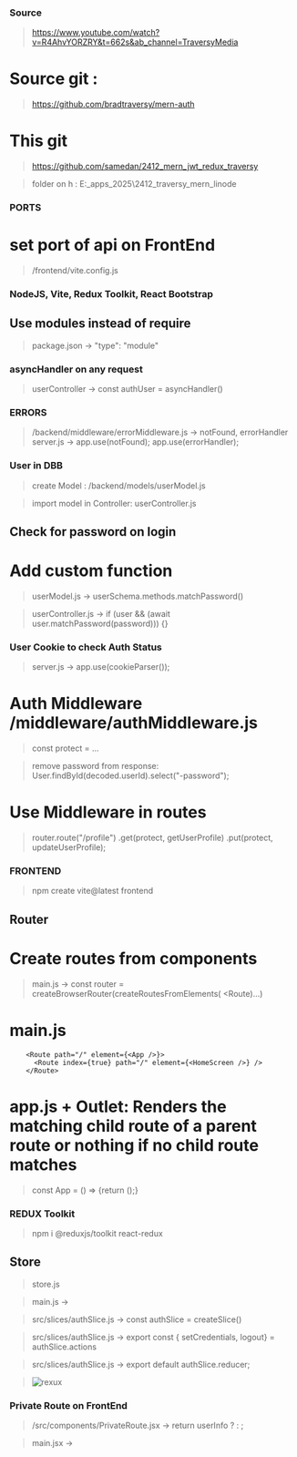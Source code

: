 ### Source

> https://www.youtube.com/watch?v=R4AhvYORZRY&t=662s&ab_channel=TraversyMedia

# Source git :

> https://github.com/bradtraversy/mern-auth

# This git

> https://github.com/samedan/2412_mern_jwt_redux_traversy

> folder on h : E:\_apps_2025\2412_traversy_mern_linode

### PORTS

# set port of api on FrontEnd

> /frontend/vite.config.js

### NodeJS, Vite, Redux Toolkit, React Bootstrap

## Use modules instead of require

> package.json -> "type": "module"

### asyncHandler on any request

> userController -> const authUser = asyncHandler()

### ERRORS

> /backend/middleware/errorMiddleware.js -> notFound, errorHandler
> server.js -> app.use(notFound); app.use(errorHandler);

### User in DBB

> create Model : /backend/models/userModel.js

> import model in Controller: userController.js

## Check for password on login

# Add custom function

> userModel.js -> userSchema.methods.matchPassword()

> userController.js -> if (user && (await user.matchPassword(password))) {}

### User Cookie to check Auth Status

> server.js -> app.use(cookieParser());

# Auth Middleware /middleware/authMiddleware.js

> const protect = ...

> remove password from response: User.findById(decoded.userId).select("-password");

# Use Middleware in routes

> router.route("/profile")
> .get(protect, getUserProfile)
> .put(protect, updateUserProfile);

### FRONTEND

> npm create vite@latest frontend

## Router

# Create routes from components

> main.js -> const router = createBrowserRouter(createRoutesFromElements( <Route)...)

# main.js

```
    <Route path="/" element={<App />}>
      <Route index={true} path="/" element={<HomeScreen />} />
    </Route>
```

# app.js + Outlet: Renders the matching child route of a parent route or nothing if no child route matches

> const App = () => {return (<Outlet />);}

### REDUX Toolkit

> npm i @reduxjs/toolkit react-redux

## Store

> store.js

> main.js -> <Provider store={store}></Provider>

> src/slices/authSlice.js -> const authSlice = createSlice()

> src/slices/authSlice.js -> export const { setCredentials, logout} = authSlice.actions

> src/slices/authSlice.js -> export default authSlice.reducer;

> ![rexux](https://github.com/samedan/2412_mern_jwt_redux_traversy/blob/main/public/images/01_printscreen.jpg)

### Private Route on FrontEnd

> /src/components/PrivateRoute.jsx -> return userInfo ? <Outlet /> : <Navigate to="/login" replace />;

> main.jsx -> <Route path="" element=PrivateRoute><Route path="/profile" element=ProfileScreen /></Route>
